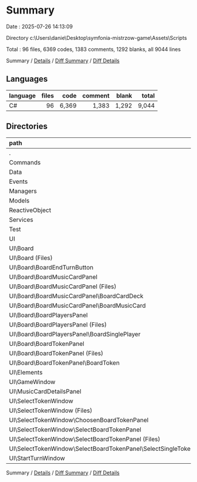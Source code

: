 # Summary

Date : 2025-07-26 14:13:09

Directory c:\\Users\\danie\\Desktop\\symfonia-mistrzow-game\\Assets\\Scripts

Total : 96 files,  6369 codes, 1383 comments, 1292 blanks, all 9044 lines

Summary / [Details](details.md) / [Diff Summary](diff.md) / [Diff Details](diff-details.md)

## Languages
| language | files | code | comment | blank | total |
| :--- | ---: | ---: | ---: | ---: | ---: |
| C# | 96 | 6,369 | 1,383 | 1,292 | 9,044 |

## Directories
| path | files | code | comment | blank | total |
| :--- | ---: | ---: | ---: | ---: | ---: |
| . | 96 | 6,369 | 1,383 | 1,292 | 9,044 |
| Commands | 9 | 964 | 832 | 209 | 2,005 |
| Data | 6 | 222 | 9 | 28 | 259 |
| Events | 4 | 417 | 276 | 89 | 782 |
| Managers | 1 | 49 | 12 | 12 | 73 |
| Models | 11 | 1,138 | 27 | 237 | 1,402 |
| ReactiveObject | 3 | 175 | 41 | 29 | 245 |
| Services | 2 | 107 | 7 | 24 | 138 |
| Test | 1 | 34 | 0 | 5 | 39 |
| UI | 59 | 3,263 | 179 | 659 | 4,101 |
| UI\\Board | 33 | 1,484 | 66 | 315 | 1,865 |
| UI\\Board (Files) | 3 | 92 | 1 | 15 | 108 |
| UI\\Board\\BoardEndTurnButton | 3 | 108 | 0 | 25 | 133 |
| UI\\Board\\BoardMusicCardPanel | 13 | 606 | 48 | 129 | 783 |
| UI\\Board\\BoardMusicCardPanel (Files) | 3 | 136 | 7 | 32 | 175 |
| UI\\Board\\BoardMusicCardPanel\\BoardCardDeck | 4 | 45 | 0 | 11 | 56 |
| UI\\Board\\BoardMusicCardPanel\\BoardMusicCard | 6 | 425 | 41 | 86 | 552 |
| UI\\Board\\BoardPlayersPanel | 6 | 215 | 0 | 42 | 257 |
| UI\\Board\\BoardPlayersPanel (Files) | 3 | 87 | 0 | 19 | 106 |
| UI\\Board\\BoardPlayersPanel\\BoardSinglePlayer | 3 | 128 | 0 | 23 | 151 |
| UI\\Board\\BoardTokenPanel | 8 | 463 | 17 | 104 | 584 |
| UI\\Board\\BoardTokenPanel (Files) | 3 | 83 | 0 | 16 | 99 |
| UI\\Board\\BoardTokenPanel\\BoardToken | 5 | 380 | 17 | 88 | 485 |
| UI\\Elements | 1 | 20 | 0 | 3 | 23 |
| UI\\GameWindow | 3 | 91 | 4 | 16 | 111 |
| UI\\MusicCardDetailsPanel | 6 | 676 | 101 | 149 | 926 |
| UI\\SelectTokenWindow | 13 | 859 | 8 | 152 | 1,019 |
| UI\\SelectTokenWindow (Files) | 3 | 190 | 1 | 37 | 228 |
| UI\\SelectTokenWindow\\ChoosenBoardTokenPanel | 4 | 306 | 0 | 51 | 357 |
| UI\\SelectTokenWindow\\SelectBoardTokenPanel | 6 | 363 | 7 | 64 | 434 |
| UI\\SelectTokenWindow\\SelectBoardTokenPanel (Files) | 3 | 118 | 0 | 24 | 142 |
| UI\\SelectTokenWindow\\SelectBoardTokenPanel\\SelectSingleToken | 3 | 245 | 7 | 40 | 292 |
| UI\\StartTurnWindow | 3 | 133 | 0 | 24 | 157 |

Summary / [Details](details.md) / [Diff Summary](diff.md) / [Diff Details](diff-details.md)